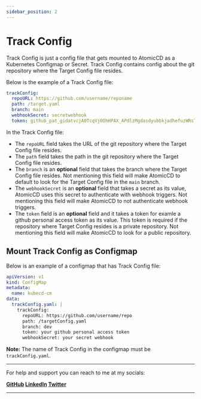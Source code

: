 ```yaml
---
sidebar_position: 2
---
```


# Track Config
Track Config is just a config file that gets mounted to AtomicCD as a Kubernetes Configmap or Secret. Track Config contains config about the git repository where the Target Config file resides.

Below is the example of a Track Config file:

```yaml
trackConfig:
  repoURL: https://github.com/username/reponame
  path: /target.yaml
  branch: main
  webhookSecret: secretwebhook
  token: github_pat_gidatvcjA0TcqVj0OhHPAX_APdlzMgdasdyubbkjadhefuzWRsTQANNMT7WSSRMfKhYewS
```

In the Track Config file:

- The `repoURL` field takes the URL of the git repository where the Target Config file resides.
- The `path` field takes the path in the git repository where the Target Config file resides.
- The `branch` is an **optional** field that takes the branch where the Target Config file resides. Not mentioning this field will make AtomicCD to default to look for the Target Config file in the `main` branch.
- The `webhookSecret` is an **optional** field that takes a secret as its value, AtomicCD uses this secret to authenticate with webhook triggers. Not mentioning this field will make AtomicCD to not authenticate webhook triggers.
- The `token` field is an **optional** field and it takes a token for examle a github personal access token as its value. This token is required if the repository where Target Config resides is a private repository. Not mentioning this field will make AtomicCD to look for a public repository.

## Mount Track Config as Configmap

Below is an example of a configmap that has Track Config file:

```yaml
apiVersion: v1
kind: ConfigMap
metadata:
  name: kubecd-cm
data:
  trackConfig.yaml: |
    trackConfig:
      repoURL: https://github.com/username/repo
      path: /targetConfig.yaml
      branch: dev
      token: your github personal access token
      webhookSecret: your secret webhook
```

**Note:** The name of Track Config in the configmap must be `trackConfig.yaml`.

---
For help and support you can reach to me at my socials:

**[GitHub](https://github.com/iam-anshul)
[LinkedIn](https://twitter.com/anshulsingh142)
[Twitter](https://twitter.com/anshulsingh142)**

---